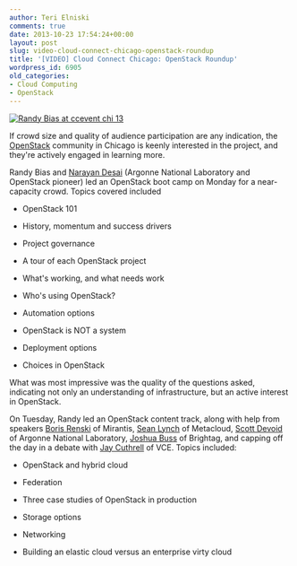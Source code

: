 ```yaml
---
author: Teri Elniski
comments: true
date: 2013-10-23 17:54:24+00:00
layout: post
slug: video-cloud-connect-chicago-openstack-roundup
title: '[VIDEO] Cloud Connect Chicago: OpenStack Roundup'
wordpress_id: 6905
old_categories:
- Cloud Computing
- OpenStack
---
```





[![Randy Bias at ccevent chi 13](http://www.cloudscaling.com/wp-content/uploads/2013/10/Randy-Bias-at-ccevent-chi-13.png)](http://www.cloudscaling.com/wp-content/uploads/2013/10/Randy-Bias-at-ccevent-chi-13.png)




If crowd size and quality of audience participation are any indication, the [OpenStack](http://openstack.org) community in Chicago is keenly interested in the project, and they're actively engaged in learning more.




Randy Bias and [Narayan Desai](www.linkedin.com/in/nldesai/) (Argonne National Laboratory and OpenStack pioneer) led an OpenStack boot camp on Monday for a near-capacity crowd. Topics covered included 





	
  * OpenStack 101

	
  * History, momentum and success drivers

	
  * Project governance

	
  * A tour of each OpenStack project

	
  * What's working, and what needs work

	
  * Who's using OpenStack?

	
  * Automation options

	
  * OpenStack is NOT a system

	
  * Deployment options

	
  * Choices in OpenStack




What was most impressive was the quality of the questions asked, indicating not only an understanding of infrastructure, but an active interest in OpenStack.




On Tuesday, Randy led an OpenStack content track, along with help from speakers [Boris Renski](www.linkedin.com/in/borisrenski) of Mirantis, [Sean Lynch](www.linkedin.com/pub/sean-lynch/1/b47/205) of Metacloud, [Scott Devoid](www.linkedin.com/in/devoid) of Argonne National Laboratory, [Joshua Buss](www.linkedin.com/pub/joshua-buss/4/868/b83) of Brightag, and capping off the day in a debate with [Jay Cuthrell](www.linkedin.com/in/qthrul) of VCE. Topics included:





	
  * OpenStack and hybrid cloud

	
  * Federation

	
  * Three case studies of OpenStack in production

	
  * Storage options

	
  * Networking

	
  * Building an elastic cloud versus an enterprise virty cloud




